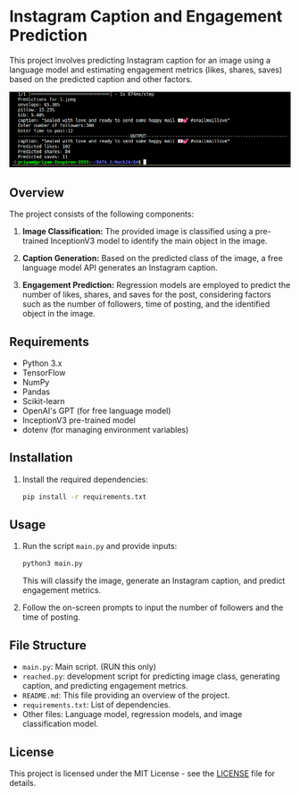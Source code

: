 # Instagram Caption and Engagement Prediction

This project involves predicting Instagram caption for an image using a language model and estimating engagement metrics (likes, shares, saves) based on the predicted caption and other factors.

![Image Description](output4.png)


## Overview

The project consists of the following components:

1. **Image Classification:** The provided image is classified using a pre-trained InceptionV3 model to identify the main object in the image.

2. **Caption Generation:** Based on the predicted class of the image, a free language model API generates an Instagram caption.

3. **Engagement Prediction:** Regression models are employed to predict the number of likes, shares, and saves for the post, considering factors such as the number of followers, time of posting, and the identified object in the image.

## Requirements

- Python 3.x
- TensorFlow
- NumPy
- Pandas
- Scikit-learn
- OpenAI's GPT (for free language model)
- InceptionV3 pre-trained model
- dotenv (for managing environment variables)

## Installation


1. Install the required dependencies:

    ```bash
    pip install -r requirements.txt
    ```


## Usage

1. Run the script `main.py` and provide inputs:

    ```bash
    python3 main.py
    ```

    This will classify the image, generate an Instagram caption, and predict engagement metrics.

2. Follow the on-screen prompts to input the number of followers and the time of posting.

## File Structure

- `main.py`: Main script. (RUN this only)
- `reached.py`: development script for predicting image class, generating caption, and predicting engagement metrics.
- `README.md`: This file providing an overview of the project.
- `requirements.txt`: List of dependencies.
- Other files: Language model, regression models, and image classification model.

## License

This project is licensed under the MIT License - see the [LICENSE](LICENSE) file for details.

